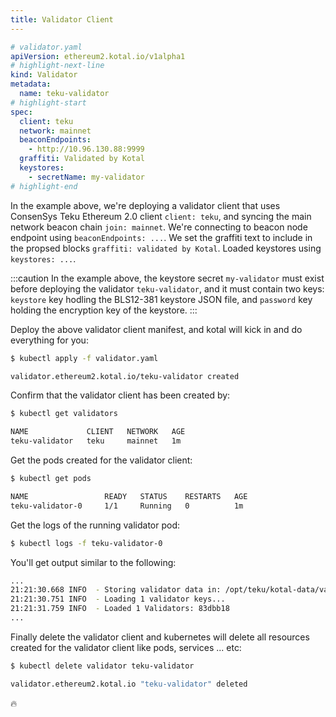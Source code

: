 ```yaml
---
title: Validator Client
---
```


```yaml
# validator.yaml
apiVersion: ethereum2.kotal.io/v1alpha1
# highlight-next-line
kind: Validator
metadata:
  name: teku-validator
# highlight-start
spec:
  client: teku
  network: mainnet
  beaconEndpoints:
    - http://10.96.130.88:9999
  graffiti: Validated by Kotal
  keystores:
    - secretName: my-validator
# highlight-end
```

In the example above, we're deploying a validator client that uses ConsenSys Teku Ethereum 2.0 client `client: teku`, and syncing the main network beacon chain `join: mainnet`. We're connecting to beacon node endpoint using `beaconEndpoints: ...`. We set the graffiti text to include in the propsed blocks `graffiti: validated by Kotal`. Loaded keystores using `keystores: ...`.

:::caution
In the example above, the keystore secret `my-validator` must exist before deploying the validator `teku-validator`, and it must contain two keys: `keystore` key hodling the BLS12-381 keystore JSON file, and `password` key holding the encryption key of the keystore.
:::

Deploy the above validator client manifest, and kotal will kick in and do everything for you:

```bash
$ kubectl apply -f validator.yaml

validator.ethereum2.kotal.io/teku-validator created
```

Confirm that the validator client has been created by:

```bash
$ kubectl get validators

NAME             CLIENT   NETWORK   AGE
teku-validator   teku     mainnet   1m
```

Get the pods created for the validator client:

```bash
$ kubectl get pods

NAME                 READY   STATUS    RESTARTS   AGE
teku-validator-0     1/1     Running   0          1m
```

Get the logs of the running validator pod:

```bash
$ kubectl logs -f teku-validator-0
```

You'll get output similar to the following:

```bash
...
21:21:30.668 INFO  - Storing validator data in: /opt/teku/kotal-data/validator
21:21:30.751 INFO  - Loading 1 validator keys...
21:21:31.759 INFO  - Loaded 1 Validators: 83dbb18
...
```

Finally delete the validator client and kubernetes will delete all resources created for the validator client like pods, services ... etc:

```bash
$ kubectl delete validator teku-validator

validator.ethereum2.kotal.io "teku-validator" deleted
```

:fire:
